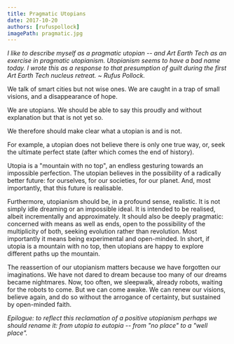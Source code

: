 ```yaml
---
title: Pragmatic Utopians
date: 2017-10-20
authors: [rufuspollock]
imagePath: pragmatic.jpg
---
```


*I like to describe myself as a pragmatic utopian -- and Art Earth Tech as an exercise in pragmatic utopianism. Utopianism seems to have a bad name today. I wrote this as a response to that presumption of guilt during the first Art Earth Tech nucleus retreat. ~ Rufus Pollock.*

We talk of smart cities but not wise ones. We are caught in a trap of small visions, and a disappearance of hope.

We are utopians. We should be able to say this proudly and without explanation but that is not yet so.

We therefore should make clear what a utopian is and is not.

For example, a utopian does not believe there is only one true way, or, seek the ultimate perfect state (after which comes the end of history).

Utopia is a "mountain with no top", an endless gesturing towards an impossible perfection. The utopian believes in the possibility of a radically better future: for ourselves, for our societies, for our planet. And, most importantly, that this future is realisable.

Furthermore, utopianism should be, in a profound sense, realistic. It is not simply idle dreaming or an impossible ideal. It is intended to be realised, albeit incrementally and approximately. It should also be deeply pragmatic: concerned with means as well as ends, open to the possibility of the multiplicity of both, seeking evolution rather than revolution. Most importantly it means being experimental and open-minded. In short, if utopia is a mountain with no top, then utopians are happy to explore different paths up the mountain.

The reassertion of our utopianism matters because we have forgotten our imaginations. We have not dared to dream because too many of our dreams became nightmares. Now, too often, we sleepwalk, already robots, waiting for the robots to come. But we can come awake. We can renew our visions, believe again, and do so without the arrogance of certainty, but sustained by open-minded faith.

*Epilogue: to reflect this reclamation of a positive utopianism perhaps we should rename it: from utopia to eutopia -- from "no place" to a "well place".*

